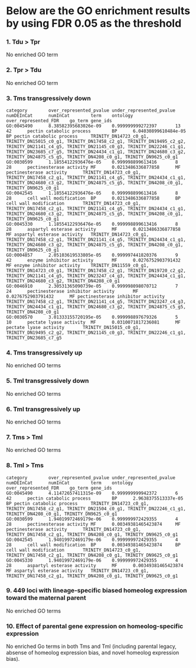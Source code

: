 # Below are the GO enrichment results by using FDR 0.05 as the threshold

### 1. Tdu > Tpr
No enriched GO term

### 2. Tpr > Tdu
No enriched GO term

### 3. Tms transgressively down
```
category        over_represented_pvalue under_represented_pvalue        numDEInCat      numInCat        term    ontology        over_represented_FDR    go_term gene_ids
GO:0045490      8.38582395683026e-09    0.999999999272397       13      42      pectin catabolic process        BP      6.04030899610484e-05    BP pectin catabolic process     TRINITY_DN14723_c0_g1, TRINITY_DN15015_c0_g1, TRINITY_DN17458_c2_g1, TRINITY_DN19495_c2_g2, TRINITY_DN21141_c4_g5, TRINITY_DN21145_c0_g3, TRINITY_DN22246_c1_g1, TRINITY_DN23685_c7_g5, TRINITY_DN24434_c1_g1, TRINITY_DN24680_c3_g2, TRINITY_DN24875_c5_g5, TRINITY_DN4208_c0_g1, TRINITY_DN9625_c0_g1
GO:0030599      1.18554122936476e-05    0.999998899613416       8       28      pectinesterase activity MF      0.0213486336877858      MF pectinesterase activity      TRINITY_DN14723_c0_g1, TRINITY_DN17458_c2_g1, TRINITY_DN21141_c4_g5, TRINITY_DN24434_c1_g1, TRINITY_DN24680_c3_g2, TRINITY_DN24875_c5_g5, TRINITY_DN4208_c0_g1, TRINITY_DN9625_c0_g1
GO:0042545      1.18554122936476e-05    0.999998899613416       8       28      cell wall modification  BP      0.0213486336877858      BP cell wall modification       TRINITY_DN14723_c0_g1, TRINITY_DN17458_c2_g1, TRINITY_DN21141_c4_g5, TRINITY_DN24434_c1_g1, TRINITY_DN24680_c3_g2, TRINITY_DN24875_c5_g5, TRINITY_DN4208_c0_g1, TRINITY_DN9625_c0_g1
GO:0045330      1.18554122936476e-05    0.999998899613416       8       28      aspartyl esterase activity      MF      0.0213486336877858      MF aspartyl esterase activity   TRINITY_DN14723_c0_g1, TRINITY_DN17458_c2_g1, TRINITY_DN21141_c4_g5, TRINITY_DN24434_c1_g1, TRINITY_DN24680_c3_g2, TRINITY_DN24875_c5_g5, TRINITY_DN4208_c0_g1, TRINITY_DN9625_c0_g1
GO:0004857      2.05103619533805e-05    0.999997441820376       9       42      enzyme inhibitor activity       MF      0.0276752903791432      MF enzyme inhibitor activity    TRINITY_DN11559_c0_g1, TRINITY_DN14723_c0_g1, TRINITY_DN17458_c2_g1, TRINITY_DN19720_c2_g2, TRINITY_DN21141_c4_g5, TRINITY_DN23247_c4_g3, TRINITY_DN24434_c1_g1, TRINITY_DN24680_c3_g2, TRINITY_DN4208_c0_g1
GO:0046910      2.30531365090739e-05    0.999998098070712       7       24      pectinesterase inhibitor activity       MF      0.0276752903791432      MF pectinesterase inhibitor activity  TRINITY_DN17458_c2_g1, TRINITY_DN21141_c4_g5, TRINITY_DN23247_c4_g3, TRINITY_DN24434_c1_g1, TRINITY_DN24680_c3_g2, TRINITY_DN24875_c5_g5, TRINITY_DN4208_c0_g1
GO:0030570      3.01333155720195e-05    0.999998897679326       5       10      pectate lyase activity  MF      0.0310071817236081      MF pectate lyase activity       TRINITY_DN15015_c0_g1, TRINITY_DN19495_c2_g2, TRINITY_DN21145_c0_g3, TRINITY_DN22246_c1_g1, TRINITY_DN23685_c7_g5

```

### 4. Tms transgressively up
No enriched GO terms

### 5. Tml transgressively down
No enriched GO terms

### 6. Tml transgressively up
No enriched GO terms

### 7. Tms > Tml
No enriched GO terms

### 8. Tml > Tms
```
category        over_represented_pvalue under_represented_pvalue        numDEInCat      numInCat        term    ontology        over_represented_FDR    go_term gene_ids
GO:0045490      4.11472657411315e-09    0.999999999942372       6       42      pectin catabolic process        BP      2.9638375513337e-05     BP pectin catabolic process     TRINITY_DN14723_c0_g1, TRINITY_DN17458_c2_g1, TRINITY_DN21504_c0_g1, TRINITY_DN22246_c1_g1, TRINITY_DN4208_c0_g1, TRINITY_DN9625_c0_g1
GO:0030599      1.94019972469179e-06    0.999999972429355       4       28      pectinesterase activity MF      0.00349381465423874     MF pectinesterase activity      TRINITY_DN14723_c0_g1, TRINITY_DN17458_c2_g1, TRINITY_DN4208_c0_g1, TRINITY_DN9625_c0_g1
GO:0042545      1.94019972469179e-06    0.999999972429355       4       28      cell wall modification  BP      0.00349381465423874     BP cell wall modification       TRINITY_DN14723_c0_g1, TRINITY_DN17458_c2_g1, TRINITY_DN4208_c0_g1, TRINITY_DN9625_c0_g1
GO:0045330      1.94019972469179e-06    0.999999972429355       4       28      aspartyl esterase activity      MF      0.00349381465423874     MF aspartyl esterase activity   TRINITY_DN14723_c0_g1, TRINITY_DN17458_c2_g1, TRINITY_DN4208_c0_g1, TRINITY_DN9625_c0_g1

```

### 9. 449 loci with lineage-specific biased homeolog expression toward the maternal parent
No enriched GO terms

### 10. Effect of parental gene expression on homeolog-specific expression
No enriched Go terms in both Tms and Tml (including parental legacy, absense of homeolog expression bias, and novel homeolog expression bias).











